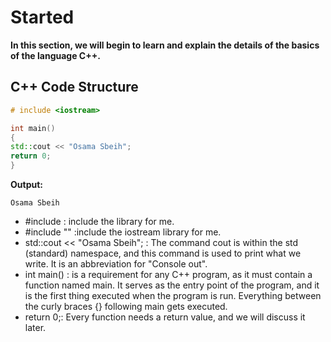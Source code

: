 # Started 
**In this section, we will begin to learn and explain the details of the basics of the language C++.**  

## C++ Code Structure  

```cpp
# include <iostream>

int main()
{
std::cout << "Osama Sbeih";
return 0;
}
```
**Output:**
```
Osama Sbeih
```
- #include : include the library for me.  
- #include "<iostream>" :include the iostream library for me.  
- std::cout << "Osama Sbeih"; : The command cout is within the std (standard) namespace, and this command is used to print what we write. It is an abbreviation for "Console out".  
- int main() : is a requirement for any C++ program, as it must contain a function named main. It serves as the entry point of the program, and it is the first thing executed when the program is run. Everything between the curly braces {} following main gets executed.  
- return 0;: Every function needs a return value, and we will discuss it later.  






